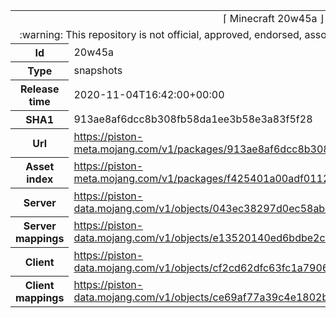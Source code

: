 <html><table>
<tr><td colspan="2" align="center"><img width="0" height="0"><br/>⌈ Minecraft 20w45a ⌋<br/><img width="0" height="0"></td></tr>
<tr><td colspan="2" align="center"><img width="0" height="0"><br/>
:warning: This repository is not official, approved, endorsed, associated or connected with Mojang :warning:
<br/><img width="0" height="0"></td></tr>
<tr><th>Id</th><td>20w45a</td></tr>
<tr><th>Type</th><td>snapshots</td></tr>
<tr><th>Release time</th><td>2020-11-04T16:42:00+00:00</td></tr>
<tr><th>SHA1</th><td>913ae8af6dcc8b308fb58da1ee3b58e3a83f5f28</td></tr>
<tr><th>Url</th><td><a href="https://piston-meta.mojang.com/v1/packages/913ae8af6dcc8b308fb58da1ee3b58e3a83f5f28/20w45a.json">https://piston-meta.mojang.com/v1/packages/913ae8af6dcc8b308fb58da1ee3b58e3a83f5f28/20w45a.json</a></td></tr>
<tr><th>Asset index</th><td><a href="https://piston-meta.mojang.com/v1/packages/f425401a00adf0112fde624ee80c66333530f8a1/1.17.json">https://piston-meta.mojang.com/v1/packages/f425401a00adf0112fde624ee80c66333530f8a1/1.17.json</a></td></tr>
<tr><th>Server</th><td><a href="https://piston-data.mojang.com/v1/objects/043ec38297d0ec58abd6f636bc92f5664a8ccecb/server.jar">https://piston-data.mojang.com/v1/objects/043ec38297d0ec58abd6f636bc92f5664a8ccecb/server.jar</a></td></tr>
<tr><th>Server mappings</th><td><a href="https://piston-data.mojang.com/v1/objects/e13520140ed6bdbe2ca05f59ce12700e9081a8cf/server.txt">https://piston-data.mojang.com/v1/objects/e13520140ed6bdbe2ca05f59ce12700e9081a8cf/server.txt</a></td></tr>
<tr><th>Client</th><td><a href="https://piston-data.mojang.com/v1/objects/cf2cd62dfc63fc1a79061a3964d82bf26e0fd208/client.jar">https://piston-data.mojang.com/v1/objects/cf2cd62dfc63fc1a79061a3964d82bf26e0fd208/client.jar</a></td></tr>
<tr><th>Client mappings</th><td><a href="https://piston-data.mojang.com/v1/objects/ce69af77a39c4e1802b1aebac2f86d867bd71c5c/client.txt">https://piston-data.mojang.com/v1/objects/ce69af77a39c4e1802b1aebac2f86d867bd71c5c/client.txt</a></td></tr>
</table></html>